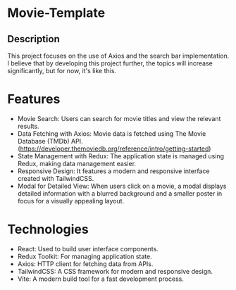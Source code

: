 # Movie-Template 

## Description
This project focuses on the use of Axios and the search bar implementation. I believe that by developing this project further, the topics will increase significantly, but for now, it's like this.

# Features
- Movie Search: Users can search for movie titles and view the relevant results.
- Data Fetching with Axios: Movie data is fetched using The Movie Database (TMDb) API.(https://developer.themoviedb.org/reference/intro/getting-started)
- State Management with Redux: The application state is managed using Redux, making data management easier.
- Responsive Design: It features a modern and responsive interface created with TailwindCSS.
- Modal for Detailed View: When users click on a movie, a modal displays detailed information with a blurred background and a smaller poster in focus for a visually  appealing layout.

# Technologies
- React: Used to build user interface components.
- Redux Toolkit: For managing application state.
- Axios: HTTP client for fetching data from APIs.
- TailwindCSS: A CSS framework for modern and responsive design.
- Vite: A modern build tool for a fast development process.
